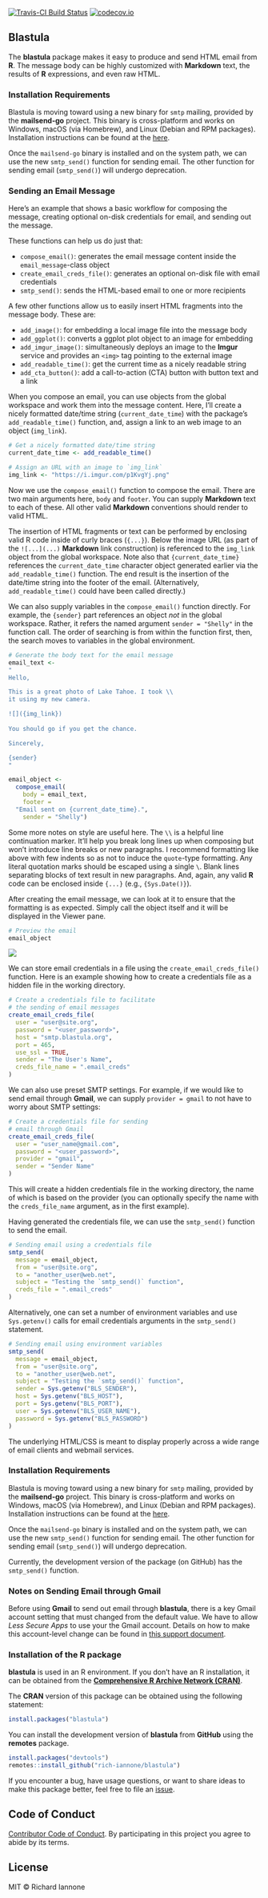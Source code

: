 
<!-- README.md is generated from README.Rmd. Please edit that file -->

[![Travis-CI Build
Status](https://travis-ci.org/rich-iannone/blastula.svg?branch=master)](https://travis-ci.org/rich-iannone/blastula)
[![codecov.io](https://codecov.io/github/rich-iannone/blastula/coverage.svg?branch=master)](https://codecov.io/github/rich-iannone/blastula?branch=master)

## Blastula

The **blastula** package makes it easy to produce and send HTML email
from **R**. The message body can be highly customized with **Markdown**
text, the results of **R** expressions, and even raw HTML.

### Installation Requirements

Blastula is moving toward using a new binary for `smtp` mailing,
provided by the **mailsend-go** project. This binary is cross-platform
and works on Windows, macOS (via Homebrew), and Linux (Debian and RPM
packages). Installation instructions can be found at the
[here](https://github.com/muquit/mailsend-go#downloading-and-installing).

Once the `mailsend-go` binary is installed and on the system path, we
can use the new `smtp_send()` function for sending email. The other
function for sending email (`smtp_send()`) will undergo deprecation.

### Sending an Email Message

Here’s an example that shows a basic workflow for composing the message,
creating optional on-disk credentials for email, and sending out the
message.

These functions can help us do just that:

  - `compose_email()`: generates the email message content inside the
    `email_message`-class object
  - `create_email_creds_file()`: generates an optional on-disk file with
    email credentials
  - `smtp_send()`: sends the HTML-based email to one or more recipients

A few other functions allow us to easily insert HTML fragments into the
message body. These are:

  - `add_image()`: for embedding a local image file into the message
    body
  - `add_ggplot()`: converts a ggplot plot object to an image for
    embedding
  - `add_imgur_image()`: simultaneously deploys an image to the
    **Imgur** service and provides an `<img>` tag pointing to the
    external image
  - `add_readable_time()`: get the current time as a nicely readable
    string
  - `add_cta_button()`: add a call-to-action (CTA) button with button
    text and a link

When you compose an email, you can use objects from the global workspace
and work them into the message content. Here, I’ll create a nicely
formatted date/time string (`current_date_time`) with the package’s
`add_readable_time()` function, and, assign a link to an web image to an
object (`img_link`).

``` r
# Get a nicely formatted date/time string
current_date_time <- add_readable_time()

# Assign an URL with an image to `img_link`
img_link <- "https://i.imgur.com/p1KvgYj.png"
```

Now we use the `compose_email()` function to compose the email. There
are two main arguments here, `body` and `footer`. You can supply
**Markdown** text to each of these. All other valid **Markdown**
conventions should render to valid HTML.

The insertion of HTML fragments or text can be performed by enclosing
valid R code inside of curly braces (`{...}`). Below the image URL (as
part of the `![...](...)` **Markdown** link construction) is referenced
to the `img_link` object from the global workspace. Note also that
`{current_date_time}` references the `current_date_time` character
object generated earlier via the `add_readable_time()` function. The end
result is the insertion of the date/time string into the footer of the
email. (Alternatively, `add_readable_time()` could have been called
directly.)

We can also supply variables in the `compose_email()` function directly.
For example, the `{sender}` part references an object *not* in the
global workspace. Rather, it refers the named argument `sender =
"Shelly"` in the function call. The order of searching is from within
the function first, then, the search moves to variables in the global
environment.

``` r
# Generate the body text for the email message
email_text <- 
"
Hello,

This is a great photo of Lake Tahoe. I took \\
it using my new camera.

![]({img_link})
      
You should go if you get the chance.

Sincerely,

{sender}
"

email_object <-
  compose_email(
    body = email_text,
    footer = 
  "Email sent on {current_date_time}.",
    sender = "Shelly")
```

Some more notes on style are useful here. The `\\` is a helpful line
continuation marker. It’ll help you break long lines up when composing
but won’t introduce line breaks or new paragraphs. I recommend
formatting like above with few indents so as not to induce the
`quote`-type formatting. Any literal quotation marks should be escaped
using a single `\`. Blank lines separating blocks of text result in new
paragraphs. And, again, any valid **R** code can be enclosed inside
`{...}` (e.g., `{Sys.Date()}`).

After creating the email message, we can look at it to ensure that the
formatting is as expected. Simply call the object itself and it will be
displayed in the Viewer pane.

``` r
# Preview the email
email_object
```

<img src="man/figures/rstudio_preview_email.png">

We can store email credentials in a file using the
`create_email_creds_file()` function. Here is an example showing how to
create a credentials file as a hidden file in the working directory.

``` r
# Create a credentials file to facilitate
# the sending of email messages
create_email_creds_file(
  user = "user@site.org",
  password = "<user_password>",
  host = "smtp.blastula.org",
  port = 465,
  use_ssl = TRUE,
  sender = "The User's Name",
  creds_file_name = ".email_creds"
)
```

We can also use preset SMTP settings. For example, if we would like to
send email through **Gmail**, we can supply `provider = gmail` to not
have to worry about SMTP settings:

``` r
# Create a credentials file for sending
# email through Gmail
create_email_creds_file(
  user = "user_name@gmail.com",
  password = "<user_password>",
  provider = "gmail",
  sender = "Sender Name"
)
```

This will create a hidden credentials file in the working directory, the
name of which is based on the provider (you can optionally specify the
name with the `creds_file_name` argument, as in the first example).

Having generated the credentials file, we can use the `smtp_send()`
function to send the email.

``` r
# Sending email using a credentials file
smtp_send(
  message = email_object,
  from = "user@site.org",
  to = "another_user@web.net",
  subject = "Testing the `smtp_send()` function",
  creds_file = ".email_creds"
)
```

Alternatively, one can set a number of environment variables and use
`Sys.getenv()` calls for email credentials arguments in the
`smtp_send()` statement.

``` r
# Sending email using environment variables
smtp_send(
  message = email_object,
  from = "user@site.org",
  to = "another_user@web.net",
  subject = "Testing the `smtp_send()` function",
  sender = Sys.getenv("BLS_SENDER"),
  host = Sys.getenv("BLS_HOST"),
  port = Sys.getenv("BLS_PORT"),
  user = Sys.getenv("BLS_USER_NAME"),
  password = Sys.getenv("BLS_PASSWORD")
)
```

The underlying HTML/CSS is meant to display properly across a wide range
of email clients and webmail services.

### Installation Requirements

Blastula is moving toward using a new binary for `smtp` mailing,
provided by the **mailsend-go** project. This binary is cross-platform
and works on Windows, macOS (via Homebrew), and Linux (Debian and RPM
packages). Installation instructions can be found at the
[here](https://github.com/muquit/mailsend-go#downloading-and-installing).

Once the `mailsend-go` binary is installed and on the system path, we
can use the new `smtp_send()` function for sending email. The other
function for sending email (`smtp_send()`) will undergo deprecation.

Currently, the development version of the package (on GitHub) has the
`smtp_send()` function.

### Notes on Sending Email through Gmail

Before using **Gmail** to send out email through **blastula**, there is
a key Gmail account setting that must changed from the default value. We
have to allow *Less Secure Apps* to use your the Gmail account. Details
on how to make this account-level change can be found in [this support
document](https://support.google.com/accounts/answer/6010255).

### Installation of the R package

**blastula** is used in an R environment. If you don’t have an R
installation, it can be obtained from the [**Comprehensive R Archive
Network (CRAN)**](https://cran.r-project.org/).

The **CRAN** version of this package can be obtained using the following
statement:

``` r
install.packages("blastula")
```

You can install the development version of **blastula** from **GitHub**
using the **remotes** package.

``` r
install.packages("devtools")
remotes::install_github("rich-iannone/blastula")
```

If you encounter a bug, have usage questions, or want to share ideas to
make this package better, feel free to file an
[issue](https://github.com/rich-iannone/blastula/issues).

## Code of Conduct

[Contributor Code of
Conduct](https://github.com/rich-iannone/blastula/blob/master/CONDUCT.md).
By participating in this project you agree to abide by its terms.

## License

MIT © Richard Iannone
